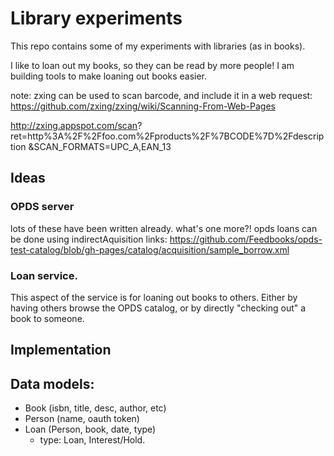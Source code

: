 # Library experiments

This repo contains some of my experiments with libraries (as in books).

I like to loan out my books, so they can be read by more people! I am building
tools to make loaning out books easier.


note: zxing can be used to scan barcode, and include it in a web request:
https://github.com/zxing/zxing/wiki/Scanning-From-Web-Pages

  http://zxing.appspot.com/scan? 
    ret=http%3A%2F%2Ffoo.com%2Fproducts%2F%7BCODE%7D%2Fdescription
    &SCAN_FORMATS=UPC_A,EAN_13

## Ideas

### OPDS server

  lots of these have been written already. what's one more?!
  opds loans can be done using indirectAquisition links:
    https://github.com/Feedbooks/opds-test-catalog/blob/gh-pages/catalog/acquisition/sample_borrow.xml

### Loan service.

  This aspect of the service is for loaning out books to others. Either by
having others browse the OPDS catalog, or by directly "checking out" a book to
someone.

## Implementation

## Data models:
  * Book (isbn, title, desc, author, etc)
  * Person (name, oauth token)
  * Loan (Person, book, date, type)
    * type: Loan, Interest/Hold.

